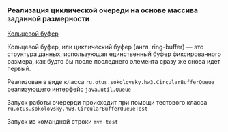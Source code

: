 ### Реализация циклической очереди на основе массива заданной размерности

[Кольцевой буфер](https://ru.wikipedia.org/wiki/%D0%9A%D0%BE%D0%BB%D1%8C%D1%86%D0%B5%D0%B2%D0%BE%D0%B9_%D0%B1%D1%83%D1%84%D0%B5%D1%80)

Кольцевой буфер, или циклический буфер (англ. ring-buffer) — это структура данных, использующая единственный буфер фиксированного размера, как будто бы после последнего элемента сразу же снова идет первый.

Реализован в виде класса `ru.otus.sokolovsky.hw3.CircularBufferQueue` реализующего интерфейс `java.util.Queue`

Запуск работы очерерди происходит при помощи тестового класса `ru.otus.sokolovsky.hw3.CircularBufferQueueTest`

Запуск из командной строки `mvn test`
